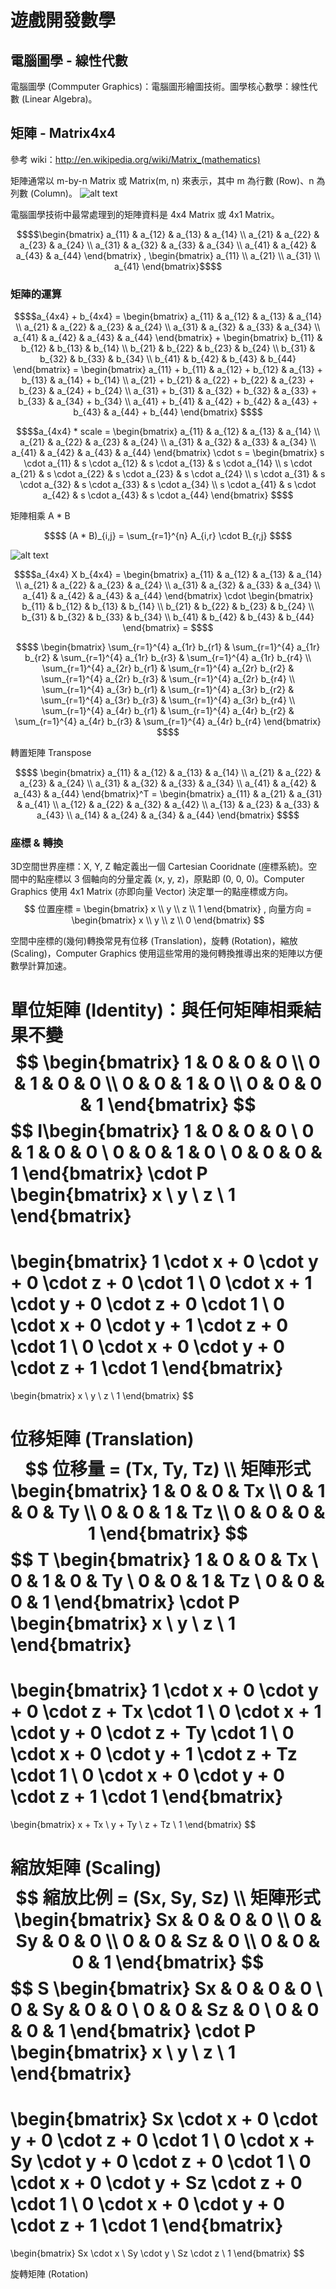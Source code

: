# 遊戲開發數學
## 電腦圖學 - 線性代數
電腦圖學 (Commputer Graphics)：電腦圖形繪圖技術。圖學核心數學：線性代數 (Linear Algebra)。

## 矩陣 - Matrix4x4
參考 wiki：http://en.wikipedia.org/wiki/Matrix_(mathematics)

矩陣通常以 m-by-n Matrix 或 Matrix(m, n) 來表示，其中 m 為行數 (Row)、n 為列數 (Column)。
![alt text](images/matrix_mxn.png)

電腦圖學技術中最常處理到的矩陣資料是 4x4 Matrix 或 4x1 Matrix。
```math
$$\begin{bmatrix}
a_{11} & a_{12} & a_{13} & a_{14} \\
a_{21} & a_{22} & a_{23} & a_{24} \\
a_{31} & a_{32} & a_{33} & a_{34} \\
a_{41} & a_{42} & a_{43} & a_{44}
\end{bmatrix}
,
\begin{bmatrix}
a_{11} \\
a_{21} \\
a_{31} \\
a_{41}
\end{bmatrix}$$
```

### 矩陣的運算
```math
$$a_{4x4} + b_{4x4} =
\begin{bmatrix}
a_{11} & a_{12} & a_{13} & a_{14} \\
a_{21} & a_{22} & a_{23} & a_{24} \\
a_{31} & a_{32} & a_{33} & a_{34} \\
a_{41} & a_{42} & a_{43} & a_{44}
\end{bmatrix}
+
\begin{bmatrix}
b_{11} & b_{12} & b_{13} & b_{14} \\
b_{21} & b_{22} & b_{23} & b_{24} \\
b_{31} & b_{32} & b_{33} & b_{34} \\
b_{41} & b_{42} & b_{43} & b_{44}
\end{bmatrix}
=
\begin{bmatrix}
a_{11} + b_{11} & a_{12} + b_{12} & a_{13} + b_{13} & a_{14} + b_{14} \\
a_{21} + b_{21} & a_{22} + b_{22} & a_{23} + b_{23} & a_{24} + b_{24} \\
a_{31} + b_{31} & a_{32} + b_{32} & a_{33} + b_{33} & a_{34} + b_{34} \\
a_{41} + b_{41} & a_{42} + b_{42} & a_{43} + b_{43} & a_{44} + b_{44}
\end{bmatrix}
$$
```
```math
$$a_{4x4} * scale = 
\begin{bmatrix}
a_{11} & a_{12} & a_{13} & a_{14} \\
a_{21} & a_{22} & a_{23} & a_{24} \\
a_{31} & a_{32} & a_{33} & a_{34} \\
a_{41} & a_{42} & a_{43} & a_{44}
\end{bmatrix}
\cdot s
=
\begin{bmatrix}
s \cdot a_{11} & s \cdot a_{12} & s \cdot a_{13} & s \cdot a_{14} \\
s \cdot a_{21} & s \cdot a_{22} & s \cdot a_{23} & s \cdot a_{24} \\
s \cdot a_{31} & s \cdot a_{32} & s \cdot a_{33} & s \cdot a_{34} \\
s \cdot a_{41} & s \cdot a_{42} & s \cdot a_{43} & s \cdot a_{44}
\end{bmatrix}
$$
```

矩陣相乘 A * B
```math
$$
(A * B)_{i,j} = \sum_{r=1}^{n} A_{i,r} \cdot B_{r,j}
$$
```
![alt text](images/matrix_multiply.png)

```math
$$a_{4x4}  X  b_{4x4} =
\begin{bmatrix}
a_{11} & a_{12} & a_{13} & a_{14} \\
a_{21} & a_{22} & a_{23} & a_{24} \\
a_{31} & a_{32} & a_{33} & a_{34} \\
a_{41} & a_{42} & a_{43} & a_{44}
\end{bmatrix}
\cdot
\begin{bmatrix}
b_{11} & b_{12} & b_{13} & b_{14} \\
b_{21} & b_{22} & b_{23} & b_{24} \\
b_{31} & b_{32} & b_{33} & b_{34} \\
b_{41} & b_{42} & b_{43} & b_{44}
\end{bmatrix}
=
$$
```
```math
$$
\begin{bmatrix}
\sum_{r=1}^{4} a_{1r} b_{r1} & \sum_{r=1}^{4} a_{1r} b_{r2} & \sum_{r=1}^{4} a_{1r} b_{r3} & \sum_{r=1}^{4} a_{1r} b_{r4} \\
\sum_{r=1}^{4} a_{2r} b_{r1} & \sum_{r=1}^{4} a_{2r} b_{r2} & \sum_{r=1}^{4} a_{2r} b_{r3} & \sum_{r=1}^{4} a_{2r} b_{r4} \\
\sum_{r=1}^{4} a_{3r} b_{r1} & \sum_{r=1}^{4} a_{3r} b_{r2} & \sum_{r=1}^{4} a_{3r} b_{r3} & \sum_{r=1}^{4} a_{3r} b_{r4} \\
\sum_{r=1}^{4} a_{4r} b_{r1} & \sum_{r=1}^{4} a_{4r} b_{r2} & \sum_{r=1}^{4} a_{4r} b_{r3} & \sum_{r=1}^{4} a_{4r} b_{r4}
\end{bmatrix}
$$
```

轉置矩陣 Transpose
```math
$$
\begin{bmatrix}
a_{11} & a_{12} & a_{13} & a_{14} \\
a_{21} & a_{22} & a_{23} & a_{24} \\
a_{31} & a_{32} & a_{33} & a_{34} \\
a_{41} & a_{42} & a_{43} & a_{44}
\end{bmatrix}^T
=
\begin{bmatrix}
a_{11} & a_{21} & a_{31} & a_{41} \\
a_{12} & a_{22} & a_{32} & a_{42} \\
a_{13} & a_{23} & a_{33} & a_{43} \\
a_{14} & a_{24} & a_{34} & a_{44}
\end{bmatrix}
$$
```

### 座標 & 轉換
3D空間世界座標：X, Y, Z 軸定義出一個 Cartesian Cooridnate (座標系統)。空間中的點座標以 3 個軸向的分量定義 (x, y, z)，原點即 (0, 0, 0)。Computer Graphics 使用 4x1 Matrix (亦即向量 Vector) 決定單一的點座標或方向。
$$
位置座標 =
\begin{bmatrix}
x \\
y \\
z \\
1
\end{bmatrix}
,
向量方向 =
\begin{bmatrix}
x \\
y \\
z \\
0
\end{bmatrix}
$$

空間中座標的(幾何)轉換常見有位移 (Translation)，旋轉 (Rotation)，縮放 (Scaling)，Computer Graphics 使用這些常用的幾何轉換推導出來的矩陣以方便數學計算加速。

單位矩陣 (Identity)：與任何矩陣相乘結果不變
$$
\begin{bmatrix}
1 & 0 & 0 & 0 \\
0 & 1 & 0 & 0 \\
0 & 0 & 1 & 0 \\
0 & 0 & 0 & 1
\end{bmatrix}
$$
$$
I\begin{bmatrix}
1 & 0 & 0 & 0 \\
0 & 1 & 0 & 0 \\
0 & 0 & 1 & 0 \\
0 & 0 & 0 & 1
\end{bmatrix}
\cdot
P
\begin{bmatrix}
x \\
y \\
z \\
1
\end{bmatrix}
=
\begin{bmatrix}
1 \cdot x + 0 \cdot y + 0 \cdot z + 0 \cdot 1 \\
0 \cdot x + 1 \cdot y + 0 \cdot z + 0 \cdot 1 \\
0 \cdot x + 0 \cdot y + 1 \cdot z + 0 \cdot 1 \\
0 \cdot x + 0 \cdot y + 0 \cdot z + 1 \cdot 1
\end{bmatrix}
=
\begin{bmatrix}
x \\
y \\
z \\
1
\end{bmatrix}
$$

位移矩陣 (Translation)
$$
位移量 = (Tx, Ty, Tz) \\
矩陣形式
\begin{bmatrix}
1 & 0 & 0 & Tx \\
0 & 1 & 0 & Ty \\
0 & 0 & 1 & Tz \\
0 & 0 & 0 & 1
\end{bmatrix}
$$
$$
T
\begin{bmatrix}
1 & 0 & 0 & Tx \\
0 & 1 & 0 & Ty \\
0 & 0 & 1 & Tz \\
0 & 0 & 0 & 1
\end{bmatrix}
\cdot
P
\begin{bmatrix}
x \\
y \\
z \\
1
\end{bmatrix}
=
\begin{bmatrix}
1 \cdot x + 0 \cdot y + 0 \cdot z + Tx \cdot 1 \\
0 \cdot x + 1 \cdot y + 0 \cdot z + Ty \cdot 1 \\
0 \cdot x + 0 \cdot y + 1 \cdot z + Tz \cdot 1 \\
0 \cdot x + 0 \cdot y + 0 \cdot z + 1 \cdot 1
\end{bmatrix}
=
\begin{bmatrix}
x + Tx \\
y + Ty \\
z + Tz \\
1
\end{bmatrix}
$$

縮放矩陣 (Scaling)
$$
縮放比例 = (Sx, Sy, Sz) \\
矩陣形式
\begin{bmatrix}
Sx & 0 & 0 & 0 \\
0 & Sy & 0 & 0 \\
0 & 0 & Sz & 0 \\
0 & 0 & 0 & 1
\end{bmatrix}
$$
$$
S
\begin{bmatrix}
Sx & 0 & 0 & 0 \\
0 & Sy & 0 & 0 \\
0 & 0 & Sz & 0 \\
0 & 0 & 0 & 1
\end{bmatrix}
\cdot
P
\begin{bmatrix}
x \\
y \\
z \\
1
\end{bmatrix}
=
\begin{bmatrix}
Sx \cdot x + 0 \cdot y + 0 \cdot z + 0 \cdot 1 \\
0 \cdot x + Sy \cdot y + 0 \cdot z + 0 \cdot 1 \\
0 \cdot x + 0 \cdot y + Sz \cdot z + 0 \cdot 1 \\
0 \cdot x + 0 \cdot y + 0 \cdot z + 1 \cdot 1
\end{bmatrix}
=
\begin{bmatrix}
Sx \cdot x \\
Sy \cdot y \\
Sz \cdot z \\
1
\end{bmatrix}
$$

旋轉矩陣 (Rotation)
$$
$$